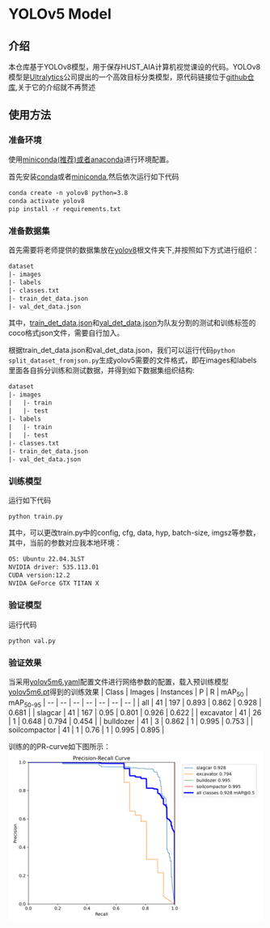 # YOLOv5 Model
## 介绍
本仓库基于YOLOv8模型，用于保存HUST_AIA计算机视觉课设的代码。YOLOv8模型是[Ultralytics](https://www.ultralytics.com/)公司提出的一个高效目标分类模型，原代码链接位于[github仓库](https://github.com/ultralytics/ultralytics),关于它的介绍就不再赘述
## 使用方法
### 准备环境
使用[miniconda(推荐)或者anaconda](https://docs.conda.io/projects/conda/en/stable/user-guide/install/download.html#anaconda-or-miniconda)进行环境配置。

首先安装[conda](https://www.anaconda.com/download/)或者[miniconda](https://docs.conda.io/en/latest/miniconda.html),然后依次运行如下代码
```
conda create -n yolov8 python=3.8
conda activate yolov8
pip install -r requirements.txt
```
### 准备数据集
首先需要将老师提供的数据集放在[yolov8](./)根文件夹下,并按照如下方式进行组织：
```
dataset
|- images
|- labels
|- classes.txt
|- train_det_data.json
|- val_det_data.json
```
其中，[train_det_data.json](../retinanet/Dataset/annotations/train_det_data.json)和[val_det_data.json](../retinanet/Dataset/annotations/val_det_data.json)为队友分割的测试和训练标签的coco格式json文件，需要自行加入。

根据train_det_data.json和val_det_data.json，我们可以运行代码`python split_dataset_fromjson.py`生成yolov5需要的文件格式，即在images和labels里面各自拆分训练和测试数据，并得到如下数据集组织结构:
```
dataset
|- images
|   |- train
|   |- test
|- labels
|   |- train
|   |- test
|- classes.txt
|- train_det_data.json
|- val_det_data.json
```
### 训练模型
运行如下代码
```
python train.py
```
其中，可以更改train.py中的config, cfg, data, hyp, batch-size, imgsz等参数，其中，当前的参数对应我本地环境：
```
OS: Ubuntu 22.04.3LST
NVIDIA driver: 535.113.01
CUDA version:12.2
NVIDA GeForce GTX TITAN X
```
### 验证模型
运行代码
```
python val.py
```
### 验证效果
当采用[yolov5m6.yaml](models/hub/yolov8m.yaml)配置文件进行网络参数的配置，载入预训练模型[yolov5m6.pt](yolov8m.pt)得到的训练效果
| Class | Images | Instances | P | R | mAP<sub>50</sub> | mAP<sub>50-95</sub> 
| -- | -- | -- | -- | -- | -- | -- |
| all | 41 | 197 | 0.893 | 0.862 | 0.928 | 0.681 |
| slagcar | 41 | 167 | 0.95 | 0.801 | 0.926 | 0.622 |
| excavator | 41 | 26 | 1 | 0.648 | 0.794 | 0.454 |
| bulldozer | 41 | 3 | 0.862 | 1 | 0.995 | 0.753 |
| soilcompactor | 41 | 1 | 0.76 | 1 | 0.995 | 0.895 |

训练的的PR-curve如下图所示：
![pr-curve](runs/detect/val/PR_curve.png)